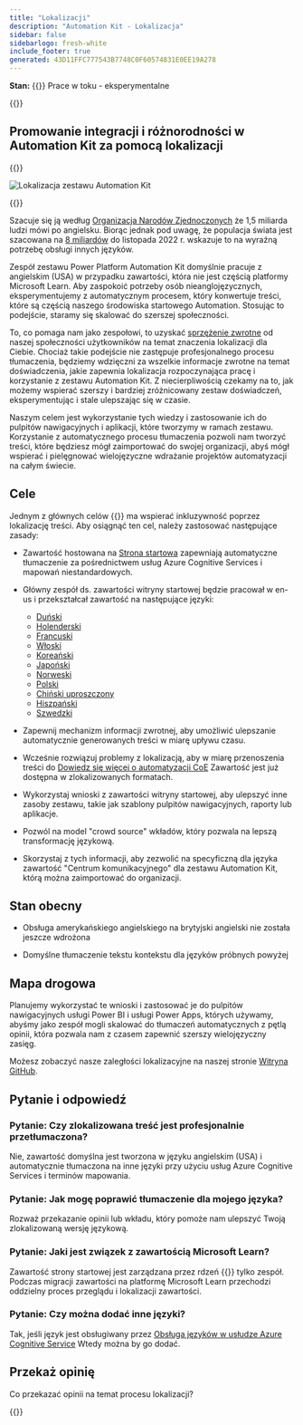 ```yaml
---
title: "Lokalizacji"
description: "Automation Kit - Lokalizacja"
sidebar: false
sidebarlogo: fresh-white
include_footer: true
generated: 43D11FFC777543B7748C0F60574831E0EE19A278
---
```


**Stan:** {{<externalImage src="https://github.githubassets.com/images/icons/emoji/unicode/1f6a7.png" size="16x16" text="Construction Icon">}} Prace w toku - eksperymentalne

{{<toc>}}

## Promowanie integracji i różnorodności w Automation Kit za pomocą lokalizacji

{{<border>}}

![Lokalizacja zestawu Automation Kit](/images/automation-kit-localization.png)

{{</border>}}

Szacuje się ją według [Organizacja Narodów Zjednoczonych](https://hr.un.org/unhq/languages/english) że 1,5 miliarda ludzi mówi po angielsku. Biorąc jednak pod uwagę, że populacja świata jest szacowana na [8 miliardów](https://www.un.org/en/desa/world-population-reach-8-billion-15-november-2022) do listopada 2022 r. wskazuje to na wyraźną potrzebę obsługi innych języków.

Zespół zestawu Power Platform Automation Kit domyślnie pracuje z angielskim (USA) w przypadku zawartości, która nie jest częścią platformy Microsoft Learn. Aby zaspokoić potrzeby osób nieanglojęzycznych, eksperymentujemy z automatycznym procesem, który konwertuje treści, które są częścią naszego środowiska startowego Automation. Stosując to podejście, staramy się skalować do szerszej społeczności.

To, co pomaga nam jako zespołowi, to uzyskać [sprzężenie zwrotne](/pl#provide-feedback) od naszej społeczności użytkowników na temat znaczenia lokalizacji dla Ciebie. Chociaż takie podejście nie zastępuje profesjonalnego procesu tłumaczenia, będziemy wdzięczni za wszelkie informacje zwrotne na temat doświadczenia, jakie zapewnia lokalizacja rozpoczynająca pracę i korzystanie z zestawu Automation Kit. Z niecierpliwością czekamy na to, jak możemy wspierać szerszy i bardziej zróżnicowany zestaw doświadczeń, eksperymentując i stale ulepszając się w czasie.

Naszym celem jest wykorzystanie tych wiedzy i zastosowanie ich do pulpitów nawigacyjnych i aplikacji, które tworzymy w ramach zestawu. Korzystanie z automatycznego procesu tłumaczenia pozwoli nam tworzyć treści, które będziesz mógł zaimportować do swojej organizacji, abyś mógł wspierać i pielęgnować wielojęzyczne wdrażanie projektów automatyzacji na całym świecie.

## Cele

Jednym z głównych celów {{<product-name>}} ma wspierać inkluzywność poprzez lokalizację treści. Aby osiągnąć ten cel, należy zastosować następujące zasady:

- Zawartość hostowana na [Strona startowa](https://aka.ms/ak4pp/starter) zapewniają automatyczne tłumaczenie za pośrednictwem usług Azure Cognitive Services i mapowań niestandardowych.

- Główny zespół ds. zawartości witryny startowej będzie pracował w en-us i przekształcał zawartość na następujące języki:

  - [Duński](https://microsoft.github.io/powercat-automation-kit/da/)
  - [Holenderski](https://microsoft.github.io/powercat-automation-kit/nl/)
  - [Francuski](https://microsoft.github.io/powercat-automation-kit/fr/)
  - [Włoski](https://microsoft.github.io/powercat-automation-kit/it/)
  - [Koreański](https://microsoft.github.io/powercat-automation-kit/ko/)
  - [Japoński](https://microsoft.github.io/powercat-automation-kit/ja/)
  - [Norweski](https://microsoft.github.io/powercat-automation-kit/nb/)
  - [Polski](https://microsoft.github.io/powercat-automation-kit/pl/)
  - [Chiński uproszczony](https://microsoft.github.io/powercat-automation-kit/zh-hans)
  - [Hiszpański](https://microsoft.github.io/powercat-automation-kit/es/)
  - [Szwedzki](https://microsoft.github.io/powercat-automation-kit/sv/)

- Zapewnij mechanizm informacji zwrotnej, aby umożliwić ulepszanie automatycznie generowanych treści w miarę upływu czasu.

- Wcześnie rozwiązuj problemy z lokalizacją, aby w miarę przenoszenia treści do [Dowiedz się więcej o automatyzacji CoE](https://aka.ms/AutomationCoE) Zawartość jest już dostępna w zlokalizowanych formatach.

- Wykorzystaj wnioski z zawartości witryny startowej, aby ulepszyć inne zasoby zestawu, takie jak szablony pulpitów nawigacyjnych, raporty lub aplikacje.

- Pozwól na model "crowd source" wkładów, który pozwala na lepszą transformację językową.

- Skorzystaj z tych informacji, aby zezwolić na specyficzną dla języka zawartość "Centrum komunikacyjnego" dla zestawu Automation Kit, którą można zaimportować do organizacji.

## Stan obecny

- Obsługa amerykańskiego angielskiego na brytyjski angielski nie została jeszcze wdrożona

- Domyślne tłumaczenie tekstu kontekstu dla języków próbnych powyżej

## Mapa drogowa

Planujemy wykorzystać te wnioski i zastosować je do pulpitów nawigacyjnych usługi Power BI i usługi Power Apps, których używamy, abyśmy jako zespół mogli skalować do tłumaczeń automatycznych z pętlą opinii, która pozwala nam z czasem zapewnić szerszy wielojęzyczny zasięg.

Możesz zobaczyć nasze zaległości lokalizacyjne na naszej stronie [Witryna GitHub](https://github.com/microsoft/powercat-automation-kit/issues?q=is%3Aopen+is%3Aissue+label%3Alocalization).

## Pytanie i odpowiedź

### **Pytanie:** Czy zlokalizowana treść jest profesjonalnie przetłumaczona?

Nie, zawartość domyślna jest tworzona w języku angielskim (USA) i automatycznie tłumaczona na inne języki przy użyciu usług Azure Cognitive Services i terminów mapowania.

### **Pytanie:** Jak mogę poprawić tłumaczenie dla mojego języka?

Rozważ przekazanie opinii lub wkładu, który pomoże nam ulepszyć Twoją zlokalizowaną wersję językową.

### **Pytanie:** Jaki jest związek z zawartością Microsoft Learn?

Zawartość strony startowej jest zarządzana przez rdzeń {{<product-name>}} tylko zespół. Podczas migracji zawartości na platformę Microsoft Learn przechodzi oddzielny proces przeglądu i lokalizacji zawartości.

### **Pytanie:** Czy można dodać inne języki?

Tak, jeśli język jest obsługiwany przez [Obsługa języków w usłudze Azure Cognitive Service](https://learn.microsoft.com/azure/cognitive-services/language-support) Wtedy można by go dodać.

## Przekaż opinię

Co przekazać opinii na temat procesu lokalizacji?

{{<questions name="/content/pl/localization.json" completed="Dziękujemy za wypełnienie pytań" showNavigationButtons="false" locale="pl">}}
